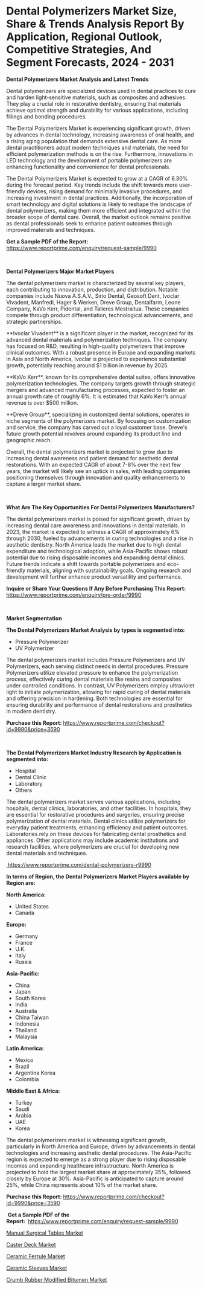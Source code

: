 <p><h1>Dental Polymerizers Market Size, Share & Trends Analysis Report By Application, Regional Outlook, Competitive Strategies, And Segment Forecasts, 2024 - 2031</h1></p><p><strong>Dental Polymerizers Market Analysis and Latest Trends</strong></p>
<p><p>Dental polymerizers are specialized devices used in dental practices to cure and harden light-sensitive materials, such as composites and adhesives. They play a crucial role in restorative dentistry, ensuring that materials achieve optimal strength and durability for various applications, including fillings and bonding procedures. </p><p>The Dental Polymerizers Market is experiencing significant growth, driven by advances in dental technology, increasing awareness of oral health, and a rising aging population that demands extensive dental care. As more dental practitioners adopt modern techniques and materials, the need for efficient polymerization methods is on the rise. Furthermore, innovations in LED technology and the development of portable polymerizers are enhancing functionality and convenience for dental professionals.</p><p>The Dental Polymerizers Market is expected to grow at a CAGR of 6.30% during the forecast period. Key trends include the shift towards more user-friendly devices, rising demand for minimally invasive procedures, and increasing investment in dental practices. Additionally, the incorporation of smart technology and digital solutions is likely to reshape the landscape of dental polymerizers, making them more efficient and integrated within the broader scope of dental care. Overall, the market outlook remains positive as dental professionals seek to enhance patient outcomes through improved materials and techniques.</p></p>
<p><strong>Get a Sample PDF of the Report:&nbsp;</strong> <a href="https://www.reportprime.com/enquiry/request-sample/9990?utm_campaign=83&utm_medium=2&utm_source=Github&utm_content=ia&utm_term=10102024&utm_id=dental-polymerizers">https://www.reportprime.com/enquiry/request-sample/9990</a></p>
<p>&nbsp;</p>
<p><strong>Dental Polymerizers Major Market Players</strong></p>
<p><p>The dental polymerizers market is characterized by several key players, each contributing to innovation, production, and distribution. Notable companies include Nuova A.S.A.V., Sirio Dental, Geosoft Dent, Ivoclar Vivadent, Manfredi, Hager & Werken, Dreve Group, Dentalfarm, Leone Company, KaVo Kerr, Pidental, and Talleres Mestraitua. These companies compete through product differentiation, technological advancements, and strategic partnerships.</p><p>**Ivoclar Vivadent** is a significant player in the market, recognized for its advanced dental materials and polymerization techniques. The company has focused on R&D, resulting in high-quality polymerizers that improve clinical outcomes. With a robust presence in Europe and expanding markets in Asia and North America, Ivoclar is projected to experience substantial growth, potentially reaching around $1 billion in revenue by 2025.</p><p>**KaVo Kerr**, known for its comprehensive dental suites, offers innovative polymerization technologies. The company targets growth through strategic mergers and advanced manufacturing processes, expected to foster an annual growth rate of roughly 6%. It is estimated that KaVo Kerr’s annual revenue is over $500 million.</p><p>**Dreve Group**, specializing in customized dental solutions, operates in niche segments of the polymerizers market. By focusing on customization and service, the company has carved out a loyal customer base. Dreve's future growth potential revolves around expanding its product line and geographic reach.</p><p>Overall, the dental polymerizers market is projected to grow due to increasing dental awareness and patient demand for aesthetic dental restorations. With an expected CAGR of about 7-8% over the next few years, the market will likely see an uptick in sales, with leading companies positioning themselves through innovation and quality enhancements to capture a larger market share.</p></p>
<p>&nbsp;</p>
<p><strong>What Are The Key Opportunities For Dental Polymerizers Manufacturers?</strong></p>
<p><p>The dental polymerizers market is poised for significant growth, driven by increasing dental care awareness and innovations in dental materials. In 2023, the market is expected to witness a CAGR of approximately 6% through 2030, fueled by advancements in curing technologies and a rise in aesthetic dentistry. North America leads the market due to high dental expenditure and technological adoption, while Asia-Pacific shows robust potential due to rising disposable incomes and expanding dental clinics. Future trends indicate a shift towards portable polymerizers and eco-friendly materials, aligning with sustainability goals. Ongoing research and development will further enhance product versatility and performance.</p></p>
<p><strong>Inquire or Share Your Questions If Any Before Purchasing This Report:</strong> <a href="https://www.reportprime.com/enquiry/pre-order/9990?utm_campaign=83&utm_medium=2&utm_source=Github&utm_content=ia&utm_term=10102024&utm_id=dental-polymerizers">https://www.reportprime.com/enquiry/pre-order/9990</a></p>
<p>&nbsp;</p>
<p><strong>Market Segmentation</strong></p>
<p><strong>The Dental Polymerizers Market Analysis by types is segmented into:</strong></p>
<p><ul><li>Pressure Polymerizer</li><li>UV Polymerizer</li></ul></p>
<p><p>The dental polymerizers market includes Pressure Polymerizers and UV Polymerizers, each serving distinct needs in dental procedures. Pressure Polymerizers utilize elevated pressure to enhance the polymerization process, effectively curing dental materials like resins and composites under controlled conditions. In contrast, UV Polymerizers employ ultraviolet light to initiate polymerization, allowing for rapid curing of dental materials and offering precision in hardening. Both technologies are essential for ensuring durability and performance of dental restorations and prosthetics in modern dentistry.</p></p>
<p><strong>Purchase this Report:&nbsp;</strong><a href="https://www.reportprime.com/checkout?id=9990&price=3590&utm_campaign=83&utm_medium=2&utm_source=Github&utm_content=ia&utm_term=10102024&utm_id=dental-polymerizers">https://www.reportprime.com/checkout?id=9990&price=3590</a></p>
<p>&nbsp;</p>
<p><strong>The Dental Polymerizers Market Industry Research by Application is segmented into:</strong></p>
<p><ul><li>Hospital</li><li>Dental Clinic</li><li>Laboratory</li><li>Others</li></ul></p>
<p><p>The dental polymerizers market serves various applications, including hospitals, dental clinics, laboratories, and other facilities. In hospitals, they are essential for restorative procedures and surgeries, ensuring precise polymerization of dental materials. Dental clinics utilize polymerizers for everyday patient treatments, enhancing efficiency and patient outcomes. Laboratories rely on these devices for fabricating dental prosthetics and appliances. Other applications may include academic institutions and research facilities, where polymerizers are crucial for developing new dental materials and techniques.</p></p>
<p><a href="https://www.reportprime.com/dental-polymerizers-r9990?utm_campaign=83&utm_medium=2&utm_source=Github&utm_content=ia&utm_term=10102024&utm_id=dental-polymerizers">&nbsp;https://www.reportprime.com/dental-polymerizers-r9990</a></p>
<p><strong>In terms of Region, the Dental Polymerizers Market Players available by Region are:</strong></p>
<p>
    <p> <strong> North America: </strong>
        <ul>
            <li>United States</li>
            <li>Canada</li>
        </ul>
        </p> 
    <p> <strong> Europe: </strong>
        <ul>
            <li>Germany</li>
            <li>France</li>
            <li>U.K.</li>
            <li>Italy</li>
            <li>Russia</li>
        </ul>
        </p> 
    <p> <strong> Asia-Pacific: </strong>
        <ul>
            <li>China</li>
            <li>Japan</li>
            <li>South Korea</li>
            <li>India</li>
            <li>Australia</li>
            <li>China Taiwan</li>
            <li>Indonesia</li>
            <li>Thailand</li>
            <li>Malaysia</li>
        </ul>
        </p> 
    <p> <strong> Latin America: </strong>
        <ul>
            <li>Mexico</li>
            <li>Brazil</li>
            <li>Argentina Korea</li>
            <li>Colombia</li>
        </ul>
        </p> 
    <p> <strong> Middle East & Africa: </strong>
        <ul>
            <li>Turkey</li>
            <li>Saudi</li>
            <li>Arabia</li>
            <li>UAE</li>
            <li>Korea</li>
        </ul>
    </p>
    </p>
<p><p>The dental polymerizers market is witnessing significant growth, particularly in North America and Europe, driven by advancements in dental technologies and increasing aesthetic dental procedures. The Asia-Pacific region is expected to emerge as a strong player due to rising disposable incomes and expanding healthcare infrastructure. North America is projected to hold the largest market share at approximately 35%, followed closely by Europe at 30%. Asia-Pacific is anticipated to capture around 25%, while China represents about 10% of the market share.</p></p>
<p><strong>Purchase this Report: </strong><a href="https://www.reportprime.com/checkout?id=9990&price=3590&utm_campaign=83&utm_medium=2&utm_source=Github&utm_content=ia&utm_term=10102024&utm_id=dental-polymerizers">https://www.reportprime.com/checkout?id=9990&price=3590</a></p>
<p>&nbsp;<strong>Get a Sample PDF of the Report:&nbsp;&nbsp;</strong><a href="https://www.reportprime.com/enquiry/request-sample/9990?utm_campaign=83&utm_medium=2&utm_source=Github&utm_content=ia&utm_term=10102024&utm_id=dental-polymerizers">https://www.reportprime.com/enquiry/request-sample/9990</a></p>
<p><strong></strong></p>
<p><p><a href="https://github.com/mharielmesa/Market-Research-Report-List-5/blob/main/manual-surgical-tables-market.md?utm_campaign=83&utm_medium=2&utm_source=Github&utm_content=ia&utm_term=10102024&utm_id=dental-polymerizers">Manual Surgical Tables Market</a></p><p><a href="https://www.linkedin.com/pulse/global-caster-deck-market-size-trends-analysis-regional-outlook-eaaze?utm_campaign=83&utm_medium=2&utm_source=Github&utm_content=ia&utm_term=10102024&utm_id=dental-polymerizers">Caster Deck Market</a></p><p><a href="https://issuu.com/reportprime-2/docs/ceramic-ferrule-market-size-2030.pp_e90b60846ea587?utm_campaign=83&utm_medium=2&utm_source=Github&utm_content=ia&utm_term=10102024&utm_id=dental-polymerizers">Ceramic Ferrule Market</a></p><p><a href="https://issuu.com/reportprime-2/docs/ceramic-sleeves-market-size-2030.pp_52665a7b7d6fdb?utm_campaign=83&utm_medium=2&utm_source=Github&utm_content=ia&utm_term=10102024&utm_id=dental-polymerizers">Ceramic Sleeves Market</a></p><p><a href="https://www.linkedin.com/pulse/trends-global-crumb-rubber-modified-bitumen-market-iitte?utm_campaign=83&utm_medium=2&utm_source=Github&utm_content=ia&utm_term=10102024&utm_id=dental-polymerizers">Crumb Rubber Modified Bitumen Market</a></p></p>